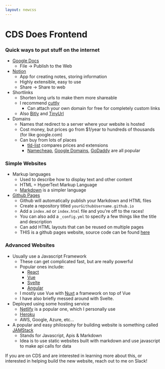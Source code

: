 ```yaml
---
layout: newcss
---
```


# CDS Does Frontend

### Quick ways to put stuff on the internet
- [Google Docs](https://docs.google.com)
    - File -> Publish to the Web
- [Notion](https://notion.so)
    - App for creating notes, storing information
    - Highly extensible, easy to use
    - Share -> Share to web
- Shortlinks
    - Shorten long urls to make them more shareable 
    - I recommend [cuttly](https://cutt.ly)
        - Can attach your own domain for free for completely custom links
    - Also [Bitly](https://bitly.com) and [TinyUrl](https://tiny.cc)
- Domains
    - Names that redirect to a server where your website is hosted
    - Cost money, but prices go from $1/year to hundreds of thousands (for like google.com)
    - Can buy from lots of places
        - [tld-list](https://tld-list.com) compares prices and extensions
        - [Namecheap](https://namecheap.com), [Google Domains](https://domains.google.com), [GoDaddy](https://godaddy.com) are all popular

### Simple Websites
- Markup languages
    - Used to describe how to display text and other content
    - HTML = HyperText Markup Language
    - [Markdown](https://docs.github.com/en/github/writing-on-github/getting-started-with-writing-and-formatting-on-github/basic-writing-and-formatting-syntax) is a simpler language
- [Github Pages](https://pages.github.com)
    - Github will automatically publish your Markdown and HTML files
    - Create a repository titled `yourGithubUsername.github.io`
    - Add a `index.md` or `index.html` file and you're off to the races!
    - You can also add a `_config.yml` to specify a few things like the title and description
    - Can add HTML layouts that can be reused on multiple pages
    - THIS is a github pages website, source code can be found [here](https://github.com/EliasLittle/eliaslittle.github.io)

### Advanced Websites
- Usually use a Javascript Framework
    - These can get complicated fast, but are really powerful
    - Popular ones include:
        - [React](https://reactjs.org)
        - [Vue](https://vue-community.org)
        - [Svelte](https://svelte.dev)
        - [Angular](https://angularjs.org)
    - I mostly use Vue with [Nuxt](http://nuxtjs.org) a framework on top of Vue
    - I have also briefly messed around with Svelte. 
- Deployed using some hosting service
    - [Netlify](https://www.netlify.com) is a popular one, which I personally use
    - [Heroku](https://heroku.com)
    - AWS, Google, Azure, etc...
- A popular and easy philosophy for building website is something called [JAMStack](https://jamstack.org)
    - Stands for Javascript, Apis & Markdown
    - Idea is to use static websites built with markdown and use javascript to make api calls for data
    
If you are on CDS and are interested in learning more about this, or interested in helping build the new website, reach out to me on Slack!
